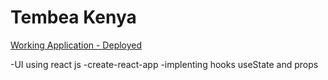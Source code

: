 # Tembea Kenya

[Working Application - Deployed](https://tembea-kenya-app.netlify.app/)

-UI using react js
-create-react-app
-implenting hooks useState and props
